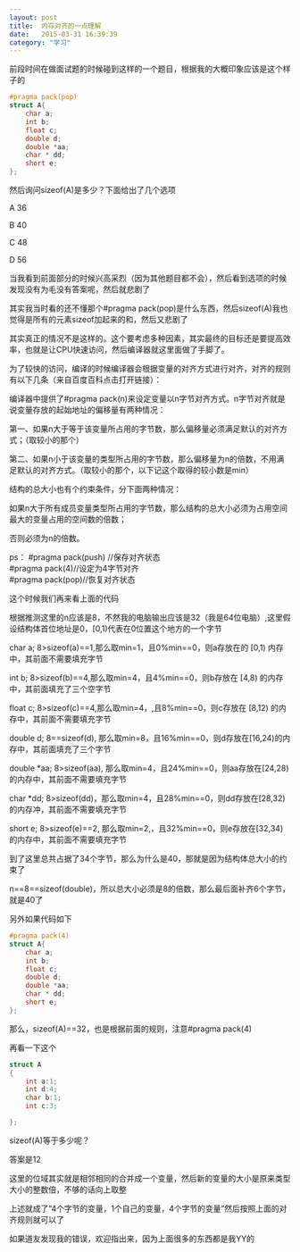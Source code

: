 ```yaml
---
layout: post
title:  内存对齐的一点理解
date:   2015-03-31 16:39:39
category: "学习"
---
```


前段时间在做面试题的时候碰到这样的一个题目，根据我的大概印象应该是这个样子的
```c++
#pragma pack(pop)
struct A{
	char a;
	int b;
	float c;
	double d;
	double *aa;
	char * dd;
	short e;
};
```

然后询问sizeof(A)是多少？下面给出了几个选项

A 36

B 40 

C 48

D 56

当我看到前面部分的时候兴高采烈（因为其他题目都不会），然后看到选项的时候发现没有为毛没有答案呢，然后就悲剧了

其实我当时看的还不懂那个#pragma pack(pop)是什么东西，然后sizeof(A)我也觉得是所有的元素sizeof加起来的和，然后又悲剧了

其实真正的情况不是这样的。这个要考虑多种因素，其实最终的目标还是要提高效率，也就是让CPU快速访问，然后编译器就这里面做了手脚了。

为了较快的访问，编译的时候编译器会根据变量的对齐方式进行对齐，对齐的规则有以下几条（来自百度百科点击打开链接）：


编译器中提供了#pragma pack(n)来设定变量以n字节对齐方式。n字节对齐就是说变量存放的起始地址的偏移量有两种情况：

第一、如果n大于等于该变量所占用的字节数，那么偏移量必须满足默认的对齐方式；（取较小的那个）

第二、如果n小于该变量的类型所占用的字节数，那么偏移量为n的倍数，不用满足默认的对齐方式。（取较小的那个，以下记这个取得的较小数是min）

结构的总大小也有个约束条件，分下面两种情况：

如果n大于所有成员变量类型所占用的字节数，那么结构的总大小必须为占用空间最大的变量占用的空间数的倍数；

否则必须为n的倍数。

ps：
#pragma pack(push) //保存对齐状态<br/>
#pragma pack(4)//设定为4字节对齐<br/>
#pragma pack(pop)//恢复对齐状态


这个时候我们再来看上面的代码

根据推测这里的n应该是8，不然我的电脑输出应该是32（我是64位电脑）,这里假设结构体首位地址是0，[0,1)代表在0位置这个地方的一个字节

char a;          8>sizeof(a)==1,那么取min=1，且0%min==0，则a存放在的 [0,1) 内存中，其前面不需要填充字节

int b;             8>sizeof(b)==4,那么取min=4，且4%min==0，则b存放在 [4,8)  的内存中，其前面填充了三个空字节

float c;          8>sizeof(c)==4,那么取min=4，,且8%min==0，则c存放在 [8,12) 的内存中，其前面不需要填充字节

double d;     8==sizeof(d),    那么取min=8，且16%min==0，则d存放在[16,24)的内存中，其前面填充了三个字节

double *aa; 8>sizeof(aa),    那么取min=4，且24%min==0，则aa存放在[24,28)的内存中，其前面不需要填充字节

char *dd;     8>sizeof(dd)，那么取min=4，且28%min==0，则dd存放在[28,32)的内存冲，其前面不需要填充字节

short e;        8>sizeof(e)==2, 那么取min=2,，且32%min==0，则e存放在[32,34)的内存中，其前面不需要填充字节

到了这里总共占据了34个字节，那么为什么是40，那就是因为结构体总大小的约束了

n==8==sizeof(double)，所以总大小必须是8的倍数，那么最后面补齐6个字节，就是40了


另外如果代码如下

```c++
#pragma pack(4)  
struct A{  
    char a;  
    int b;  
    float c;  
    double d;  
    double *aa;  
    char * dd;  
    short e;  
};
``` 

那么，sizeof(A)==32，也是根据前面的规则，注意#pragma pack(4)

再看一下这个

```c++
struct A  
{  
    int a:1;  
    int d:4;  
    char b:1;  
    int c:3;  

};
```

sizeof(A)等于多少呢？

答案是12

这里的位域其实就是相邻相同的合并成一个变量，然后新的变量的大小是原来类型大小的整数倍，不够的话向上取整

上述就成了“4个字节的变量，1个自己的变量，4个字节的变量”然后按照上面的对齐规则就可以了


如果道友发现我的错误，欢迎指出来，因为上面很多的东西都是我YY的
